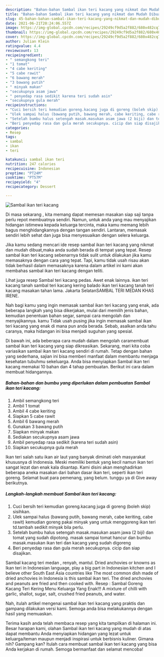 ```yaml
---
description: "Bahan-bahan Sambal ikan teri kacang yang nikmat dan Mudah Dibuat"
title: "Bahan-bahan Sambal ikan teri kacang yang nikmat dan Mudah Dibuat"
slug: 45-bahan-bahan-sambal-ikan-teri-kacang-yang-nikmat-dan-mudah-dibuat
date: 2021-06-21T20:24:06.557Z
image: https://img-global.cpcdn.com/recipes/29249cf9d5a2f882/680x482cq70/sambal-ikan-teri-kacang-foto-resep-utama.jpg
thumbnail: https://img-global.cpcdn.com/recipes/29249cf9d5a2f882/680x482cq70/sambal-ikan-teri-kacang-foto-resep-utama.jpg
cover: https://img-global.cpcdn.com/recipes/29249cf9d5a2f882/680x482cq70/sambal-ikan-teri-kacang-foto-resep-utama.jpg
author: Julian Klein
ratingvalue: 4.4
reviewcount: 13
recipeingredient:
- " semangkong teri"
- "1 tomat"
- "4 cabe keriting"
- "5 cabe rawit"
- "6 bawang merah"
- "3 bawang putih"
- " minyak makan"
- "secukupnya asam jawa"
- " penyedap rasa sedikit karena teri sudah asin"
- "secukupnya gula merah"
recipeinstructions:
- "Cuci bersih teri kemudian goreng.kacang juga di goreng (boleh skip) sisihkan."
- "Ulek sampai halus (bawang putih, bawang merah, cabe keriting, cabe rawit) kemudian goreng pakai minyak yang untuk menggoreng ikan teri td.tambah sedikit minyak bila perlu."
- "Setelah bumbu halus setengah masak.masukan asam jawa (2 biji) dan tomat yang sudah dipotong. masak sampai tomat hancur dan bumbu masak.masukan ikan teri dan kacang yang sudah digoreng"
- "Beri penyedap rasa dan gula merah secukupnya. cicip dan siap disajikan."
categories:
- Resep
tags:
- sambal
- ikan
- teri

katakunci: sambal ikan teri 
nutrition: 247 calories
recipecuisine: Indonesian
preptime: "PT24M"
cooktime: "PT57M"
recipeyield: "4"
recipecategory: Dessert

---
```



![Sambal ikan teri kacang](https://img-global.cpcdn.com/recipes/29249cf9d5a2f882/680x482cq70/sambal-ikan-teri-kacang-foto-resep-utama.jpg)

Di masa  sekarang , kita memang dapat memesan masakan siap saji tanpa perlu repot membuatnya sendiri. Namun, untuk anda yang mau menyajikan hidangan istimewa kepada keluarga tercinta, maka kamu memang lebih bagus menghidangkannya dengan tangan sendiri. Lantaran, memasak sendiri lebih sehat dan juga bisa menyesuaikan dengan selera keluarga.

Jika kamu sedang mencari ide resep sambal ikan teri kacang yang nikmat dan mudah dibuat,maka anda sudah berada di tempat yang tepat. Resep sambal ikan teri kacang  sebenarnya tidak sulit untuk dilakukan jika kamu memasaknya dengan cara yang tepat. Tapi, kamu tidak usah risau akan tidak berhasil dalam memasaknya 
karena dalam artikel ini kami akan membahas sambal ikan teri kacang dengan teliti.  

Lihat juga resep Sambal teri kacang pedas. Awet enak lainnya. ikan teri kacang tanah sambal teri kacang kering balado ikan teri kacang tanah teri kacang masakan tahan lama. Jakarta SelatanSAMBAL TERI MEDAN KHAS IRENE.

Nah bagi kamu yang ingin memasak sambal ikan teri kacang yang enak, ada beberapa langkah yang bisa dikerjakan, mulai dari memilih jenis bahan, kemudian penentuan bahan segar, sampai cara mengolah dan menyajikannya. kamu Tidak usah pusing jika ingin memasak sambal ikan teri kacang yang enak di mana pun anda berada. Sebab, asalkan anda  tahu caranya, maka hidangan ini bisa menjadi suguhan yang spesial.

Di bawah ini, ada beberapa cara mudah dalam mengolah caramembuat sambal ikan teri kacang yang siap dikreasikan. Sekarang, mari kita coba variasikan sambal ikan teri kacang sendiri di rumah. Tetap dengan bahan yang sederhana, sajian ini bisa memberi manfaat dalam membantu menjaga kesehatan tubuhmu sekeluarga. Anda bisa menyiapkan Sambal ikan teri kacang memakai 10 bahan dan 4 tahap pembuatan. Berikut ini cara dalam membuat hidangannya.

<!--inarticleads1-->

##### Bahan-bahan dan bumbu yang diperlukan dalam pembuatan Sambal ikan teri kacang:

1. Ambil  semangkong teri
1. Ambil 1 tomat
1. Ambil 4 cabe keriting
1. Siapkan 5 cabe rawit
1. Ambil 6 bawang merah
1. Gunakan 3 bawang putih
1. Siapkan  minyak makan
1. Sediakan secukupnya asam jawa
1. Ambil  penyedap rasa sedikit (karena teri sudah asin)
1. Siapkan secukupnya gula merah


Ikan teri salah satu ikan air laut yang banyak diminati oleh masyarakat khususnya di Indonesia. Meski memiliki bentuk yang kecil namun ikan teri sangat lezat dan enak kala disantap. Kami disini akan menghadirkan beberapa aneka masakan dari bahan dasar ikan teri, seperti ikan teri goreng. Selamat buat para pemenang, yang belum. tunggu ya di Give away berikutnya. 

<!--inarticleads2-->

##### Langkah-langkah membuat Sambal ikan teri kacang:

1. Cuci bersih teri kemudian goreng.kacang juga di goreng (boleh skip) sisihkan.
1. Ulek sampai halus (bawang putih, bawang merah, cabe keriting, cabe rawit) kemudian goreng pakai minyak yang untuk menggoreng ikan teri td.tambah sedikit minyak bila perlu.
1. Setelah bumbu halus setengah masak.masukan asam jawa (2 biji) dan tomat yang sudah dipotong. masak sampai tomat hancur dan bumbu masak.masukan ikan teri dan kacang yang sudah digoreng
1. Beri penyedap rasa dan gula merah secukupnya. cicip dan siap disajikan.


Sambal kacang teri medan , renyah, mantul. Dried anchovies or knowns as Ikan teri in Indonesian language, play a big part in Indonesian kitchen and I believe other South East Asia countries like The most common dish made of dried anchovies in Indonesia is this sambal ikan teri. The dried anchovies and peanuts are fried and then cooked with. Resep : Sambal Goreng Kacang Teri Kering Menu Keluarga Yang Enak!!! A mixture of chilli with garlic, shallot, sugar, salt, crushed fried peanuts, and water. 

Nah, itulah artikel mengenai  sambal ikan teri kacang  yang praktis dan gampang dilakukan versi kami. Semoga anda bisa melakukannya dengan hasil yang memuaskan. 

Terima kasih anda telah membaca resep yang kita tampilkan di halaman ini. Besar harapan kami, olahan  Sambal ikan teri kacang yang mudah di atas dapat membantu Anda menyiapkan hidangan yang lezat untuk keluarga/teman maupun menjadi inspirasi untuk berbisnis kuliner. Gimana nih? Gampang kan? Itulah cara membuat sambal ikan teri kacang yang bisa Anda kerjakan di rumah. Semoga bermanfaat dan selamat mencoba!

